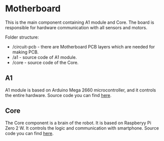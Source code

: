 # Motherboard
This is the main component containing A1 module and Core. The board is responsible for hardware communication with all sensors and motors.

Folder structure:
* /circuit-pcb - there are Motherboard PCB layers which are needed for making PCB.
* /a1 - source code of A1 module.
* /core - source code of the Core.

## A1
A1 module is based on Arduino Mega 2660 microcontroller, and it controls the entire hardware. Source code you can find [here](https://github.com/AlieksieievYurii/vacuum-cleaner/tree/clean-up/motherboard/a1).

## Core
The Core component is a brain of the robot. It is based on Raspberyy Pi Zero 2 W. It controls the logic and communication with smartphone. Source code you can find [here](https://github.com/AlieksieievYurii/vacuum-cleaner/tree/clean-up/motherboard/core).
